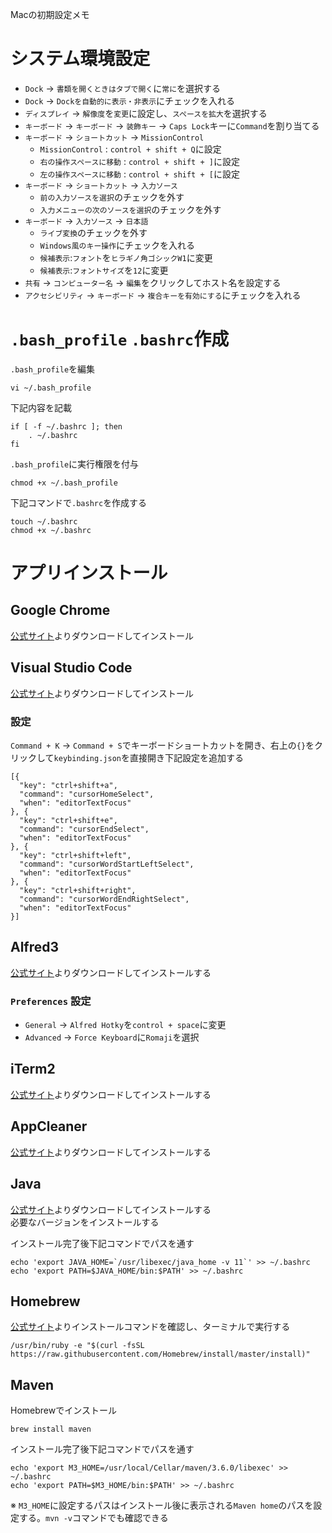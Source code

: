 [Google Chrome]: https://www.google.co.jp/chrome/
[Visulal Studio Code]: https://code.visualstudio.com/
[Alfred]: https://www.alfredapp.com/
[iTerm]: https://www.iterm2.com/
[AppCleaner]: https://freemacsoft.net/appcleaner/
[Homebrew]: https://brew.sh/index_ja
[Java]: https://www.oracle.com/technetwork/java/javase/downloads/index.html

Macの初期設定メモ


# システム環境設定

* `Dock` → `書類を開くときはタブで開く`に`常に`を選択する
* `Dock` → `Dockを自動的に表示・非表示`にチェックを入れる
* `ディスプレイ` → `解像度`を`変更`に設定し、`スペースを拡大`を選択する
* `キーボード` → `キーボード` → `装飾キー` → `Caps Lock`キーに`Command`を割り当てる
* `キーボード` → `ショートカット` → `MissionControl` 
  * `MissionControl` : `control + shift + Q`に設定
  * `右の操作スペースに移動` : `control + shift + ]`に設定
  * `左の操作スペースに移動` : `control + shift + [`に設定
* `キーボード` → `ショートカット` → `入力ソース`
  * `前の入力ソースを選択`のチェックを外す
  * `入力メニューの次のソースを選択`のチェックを外す
* `キーボード` → `入力ソース` → `日本語`
  * `ライブ変換`のチェックを外す
  * `Windows風のキー操作`にチェックを入れる
  * `候補表示`:`フォント`を`ヒラギノ角ゴシックW1`に変更
  * `候補表示`:`フォントサイズ`を`12`に変更
* `共有` → `コンピューター名` → `編集`をクリックしてホスト名を設定する
* `アクセシビリティ` → `キーボード` → `複合キーを有効にする`にチェックを入れる

# `.bash_profile` `.bashrc`作成
`.bash_profile`を編集
```
vi ~/.bash_profile
```

下記内容を記載
```
if [ -f ~/.bashrc ]; then
    . ~/.bashrc
fi
```

`.bash_profile`に実行権限を付与
```
chmod +x ~/.bash_profile
```

下記コマンドで`.bashrc`を作成する
```
touch ~/.bashrc
chmod +x ~/.bashrc
```


# アプリインストール

## Google Chrome
[公式サイト][Google Chrome]よりダウンロードしてインストール

## Visual Studio Code
[公式サイト][Visulal Studio Code]よりダウンロードしてインストール

### 設定
`Command + K` → `Command + S`でキーボードショートカットを開き、右上の`{}`をクリックして`keybinding.json`を直接開き下記設定を追加する
```
[{
  "key": "ctrl+shift+a",
  "command": "cursorHomeSelect",
  "when": "editorTextFocus"
}, {
  "key": "ctrl+shift+e",
  "command": "cursorEndSelect",
  "when": "editorTextFocus"
}, {
  "key": "ctrl+shift+left",
  "command": "cursorWordStartLeftSelect",
  "when": "editorTextFocus"
}, {
  "key": "ctrl+shift+right",
  "command": "cursorWordEndRightSelect",
  "when": "editorTextFocus"
}]
```

## Alfred3
[公式サイト][Alfred]よりダウンロードしてインストールする

### `Preferences` 設定
* `General` → `Alfred Hotky`を`control + space`に変更
* `Advanced` → `Force Keyboard`に`Romaji`を選択

## iTerm2
[公式サイト][iTerm]よりダウンロードしてインストールする

## AppCleaner
[公式サイト][AppCleaner]よりダウンロードしてインストールする

## Java
[公式サイト][Java]よりダウンロードしてインストールする  
必要なバージョンをインストールする

インストール完了後下記コマンドでパスを通す
```
echo 'export JAVA_HOME=`/usr/libexec/java_home -v 11`' >> ~/.bashrc
echo 'export PATH=$JAVA_HOME/bin:$PATH' >> ~/.bashrc
```

## Homebrew
[公式サイト][Homebrew]よりインストールコマンドを確認し、ターミナルで実行する
```
/usr/bin/ruby -e "$(curl -fsSL https://raw.githubusercontent.com/Homebrew/install/master/install)"
```

## Maven
Homebrewでインストール
```
brew install maven
```

インストール完了後下記コマンドでパスを通す
```
echo 'export M3_HOME=/usr/local/Cellar/maven/3.6.0/libexec' >> ~/.bashrc
echo 'export PATH=$M3_HOME/bin:$PATH' >> ~/.bashrc
```
※ `M3_HOME`に設定するパスはインストール後に表示される`Maven home`のパスを設定する。`mvn -v`コマンドでも確認できる

